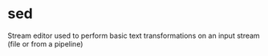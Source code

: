 # sed

Stream editor used to perform basic text transformations on an input stream (file or from a pipeline)


